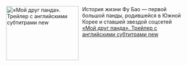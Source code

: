 <!--2025-01-03 17:00:11-->
<div class="yb">
  <div class="rss smaller1 kino_kino"><a href="https://www.kino-teatr.ru/video/44946/" title="«Мой друг панда». Трейлер с английскими субтитрами new"><img src="https://www.kino-teatr.ru/video/6/4/44946/poster.jpg" width="196" height="147" align="left" hspace="5" style="margin: 0px 10px 0px 5px" alt="«Мой друг панда». Трейлер с английскими субтитрами new"/></a>История жизни Фу Бао — первой большой панды, родившейся в Южной Корее и ставшей звездой соцсетей <br><a class="light" href="https://www.kino-teatr.ru/video/44946/">«Мой друг панда». Трейлер с английскими субтитрами new</a></div>
</div>
